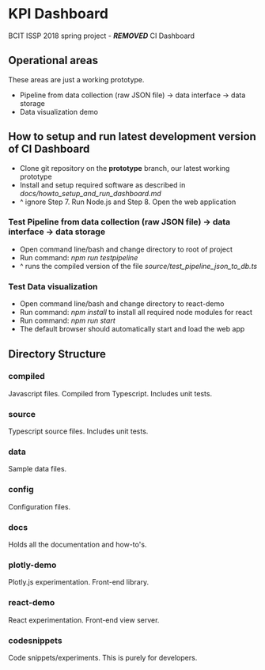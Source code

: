 # KPI Dashboard

BCIT ISSP 2018 spring project - ***REMOVED*** CI Dashboard


## Operational areas
These areas are just a working prototype.

* Pipeline from data collection (raw JSON file) -> data interface -> data storage
* Data visualization demo


## How to setup and run latest development version of CI Dashboard

* Clone git repository on the **prototype** branch, our latest working prototype
* Install and setup required software as described in *docs/howto_setup_and_run_dashboard.md*
* ^ ignore Step 7. Run Node.js and Step 8. Open the web application

### Test Pipeline from data collection (raw JSON file) -> data interface -> data storage

* Open command line/bash and change directory to root of project
* Run command: *npm run testpipeline*
* ^ runs the compiled version of the file *source/test_pipeline_json_to_db.ts*

### Test Data visualization

* Open command line/bash and change directory to react-demo
* Run command: *npm install* to install all required node modules for react
* Run command: *npm run start*
* The default browser should automatically start and load the web app

## Directory Structure

### compiled
Javascript files. Compiled from Typescript. Includes unit tests.

### source
Typescript source files. Includes unit tests.

### data
Sample data files.

### config
Configuration files.

### docs
Holds all the documentation and how-to's.

### plotly-demo
Plotly.js experimentation. Front-end library.

### react-demo
React experimentation. Front-end view server.

### codesnippets
Code snippets/experiments. This is purely for developers.